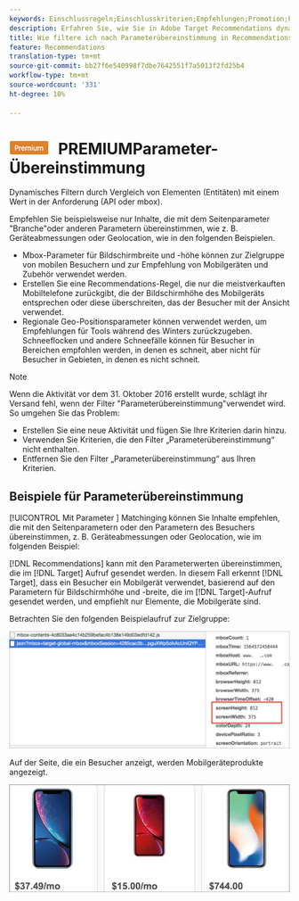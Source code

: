 ```yaml
---
keywords: Einschlussregeln;Einschlusskriterien;Empfehlungen;Promotion;Promotions;Dynamische Filterung;Dynamische;Parameterzuordnung
description: Erfahren Sie, wie Sie in Adobe Target Recommendations dynamisch filtern können, indem Sie Elemente (Entitäten) mit einem Wert in der Anforderung (API oder mbox) vergleichen.
title: Wie filtere ich nach Parameterübereinstimmung in Recommendations-Aktivitäten?
feature: Recommendations
translation-type: tm+mt
source-git-commit: bb27f6e540998f7dbe7642551f7a5013f2fd25b4
workflow-type: tm+mt
source-wordcount: '331'
ht-degree: 10%

---
```



# ![](/help/assets/premium.png) PREMIUMParameter-Übereinstimmung

Dynamisches Filtern durch Vergleich von Elementen (Entitäten) mit einem Wert in der Anforderung (API oder mbox).

Empfehlen Sie beispielsweise nur Inhalte, die mit dem Seitenparameter &quot;Branche&quot;oder anderen Parametern übereinstimmen, wie z. B. Geräteabmessungen oder Geolocation, wie in den folgenden Beispielen.

* Mbox-Parameter für Bildschirmbreite und -höhe können zur Zielgruppe von mobilen Besuchern und zur Empfehlung von Mobilgeräten und Zubehör verwendet werden.
* Erstellen Sie eine Recommendations-Regel, die nur die meistverkauften Mobiltelefone zurückgibt, die der Bildschirmhöhe des Mobilgeräts entsprechen oder diese überschreiten, das der Besucher mit der Ansicht verwendet.
* Regionale Geo-Positionsparameter können verwendet werden, um Empfehlungen für Tools während des Winters zurückzugeben. Schneeflocken und andere Schneefälle können für Besucher in Bereichen empfohlen werden, in denen es schneit, aber nicht für Besucher in Gebieten, in denen es nicht schneit.

>[!NOTE]
>
>Wenn die Aktivität vor dem 31. Oktober 2016 erstellt wurde, schlägt ihr Versand fehl, wenn der Filter &quot;Parameterübereinstimmung&quot;verwendet wird. So umgehen Sie das Problem:
>
>* Erstellen Sie eine neue Aktivität und fügen Sie Ihre Kriterien darin hinzu.
>* Verwenden Sie Kriterien, die den Filter „Parameterübereinstimmung“ nicht enthalten.
>* Entfernen Sie den Filter „Parameterübereinstimmung“ aus Ihren Kriterien.


## Beispiele für Parameterübereinstimmung

[!UICONTROL Mit Parameter ] Matchinging können Sie Inhalte empfehlen, die mit den Seitenparametern oder den Parametern des Besuchers übereinstimmen, z. B. Geräteabmessungen oder Geolocation, wie im folgenden Beispiel:

[!DNL Recommendations] kann mit den Parameterwerten übereinstimmen, die im  [!DNL Target] Aufruf gesendet werden. In diesem Fall erkennt [!DNL Target], dass ein Besucher ein Mobilgerät verwendet, basierend auf den Parametern für Bildschirmhöhe und -breite, die im [!DNL Target]-Aufruf gesendet werden, und empfiehlt nur Elemente, die Mobilgeräte sind.

Betrachten Sie den folgenden Beispielaufruf zur Zielgruppe:

![Zielgruppe-Aufruf](/help/c-recommendations/c-algorithms/assets/example-target-call-2.png)

Auf der Seite, die ein Besucher anzeigt, werden Mobilgeräteprodukte angezeigt.

![Produkte für Mobilgeräte](/help/c-recommendations/c-algorithms/assets/phones.png)
